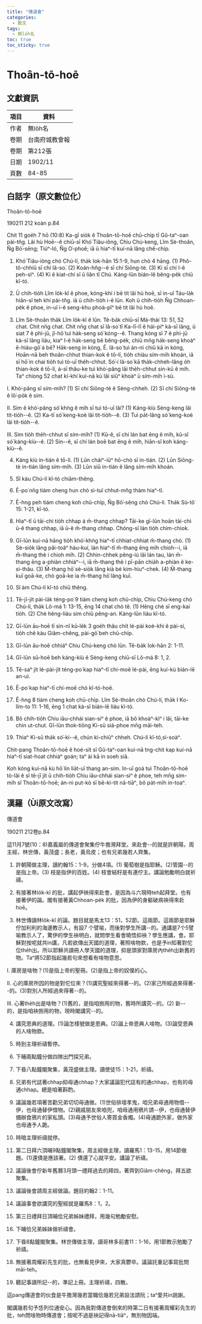 ```yaml
---
title: "傳道會"
categories:
  - 散文
tags:
  - 無lo̍h名
toc: true
toc_sticky: true
---
```


# Thoân-tō-hoē

## 文獻資訊

| 項目 | 資料 |
|---|---|
| 作者 | 無lo̍h名 |
| 卷期 | 台南府城教會報 |
| 卷期 | 第212張 |
| 日期 | 1902/11 |
| 頁數 | 84-85 |

## 白話字（原文數位化）

Thoân-tō-hoē

190211 212 koàn p.84

Chit 11 goe̍h 7 hō (10:8) Ka-gī sio̍k ê Thoân-tō-hoē chū-chi̍p tī Gû-taⁿ-oan pài-tn̂g. Lâi hù Hoē--ê chiū-sī Khó͘ Tiâu-iông, Chiu Chú-keng, Lîm Sè-thoân, N̂g Bō͘-sēng; Tiúⁿ-ló, N̂g O͘-phoê; iā ū hiaⁿ-tī kuí-nā lâng chê-chi̍p.

1. Khó͘ Tiâu-iông chò Chú-lí, tha̍k Iok-hān 15:1-9, hun chò 4 hāng. (1) Phô-tô-chhiū sī chí Iâ-so͘. (2) Koán-hn̂g--ê sī chí Siōng-tè. (3) Ki sī chí I-ê peh-sìⁿ. (4) Ki ē kiat-chí sī ū liân tī Chú. Káng-lūn bián-lē bêng-pe̍k chiū kî-tó.

2. Ū chih-tio̍h Lîm Io̍k-kî ê phoe, kóng-khí i bē tit lâi hù hoē, sī in-uī Táu-la̍k hiān-sî teh khí pài-tn̂g. iā ū chih-tio̍h i-ê lūn. Koh ū chih-tio̍h N̂g Chhoan-pe̍k ê phoe, in-uī i-ê seng-khu phoà-pīⁿ bē tit lâi hù hoē.

3. Lîm Sè-thoân tha̍k Lîm Io̍k-kî ê lūn. Tê-ba̍k chiū-sī Má-thài 13: 51, 52 chat. Chit nn̄g chat. Chit nn̄g chat sī Iâ-so͘ tī Ka-lī-lī ê hái-piⁿ kà-sī lâng, ū siat 7 ê phì-jū, jî-hō͘ tuì ha̍k-seng só͘ kóng--ê. Thang kóng sī 7 ê phì-jū kà-sī lâng liáu, kiaⁿ I-ê ha̍k-seng bē bêng-pe̍k, chiū mn̄g ha̍k-seng khoàⁿ ē-hiáu-gō͘ á bē? Ha̍k-seng ìn kóng, Ē. Iâ-so͘ tuì án-ni chiū kā in kóng, Hoān-nā beh thoân-chhut thian-kok ê tō-lí, tio̍h chiàu sím-mi̍h khoán, iā sī hō͘ in chai tio̍h tuì tó-uī the̍h-chhut. Só͘-í Iâ-so͘ kā tha̍k-chheh-lâng o̍h thian-kok ê tō-lí, á-sī thâu-ke tuì khò͘-pâng lāi the̍h-chhut sin-kū ê mi̍h. Taⁿ chiong 52 chat kí-khí kuí-nā kù lâi siūⁿ khoàⁿ ū sím-mi̍h ì-sù.

I. Khò͘-pâng sī sím-mi̍h? (1) Sī chí Siōng-tè ê Sèng-chheh. (2) Sī chí Siōng-tè ê lô͘-po̍k ê sim.

II. Sim ê khò͘-pâng só͘ khǹg ê mi̍h sī tuì tó-uī lâi? (1) Káng-kiù Sèng-keng lâi tit-tio̍h--ê. (2) Ka-tī só͘ keng-koè lâi tit-tio̍h--ê. (3) Tuì pa̍t-lâng só͘ keng-koè lâi tit-tio̍h--ê.

III. Sim tio̍h the̍h-chhut sī sím-mi̍h? (1) Kū-ê, sī chí lán bat ēng ê mi̍h, kū-sî só͘ káng-kiù--ê. (2) Sin--ê, sī chí lán boē bat ēng ê mi̍h, hiān-sî koh káng-kiù--ê.

4. Káng kiù in-tián ê tō-lí. (1) Lūn cháiⁿ-iūⁿ hō-chò sī in-tián. (2) Lūn Siōng-tè in-tián lâng sím-mi̍h. (3) Lūn siū in-tián ê lâng sím-mi̍h khoán.

5. Sî kàu Chú-lí kî-tó chiām-thêng.

6. Ē-po͘ nn̄g tiám cheng hun chò sì-tuī chhut-mn̂g thàm hiaⁿ-tī.

7. Ê-hng peh tiám cheng koh chū-chi̍p, N̂g Bō͘-sēng chò Chú-lí. Tha̍k Sù-tô͘ 15: 1-21, kî-tó.

8. Hiaⁿ-tī ū tāi-chì tio̍h chhap á m̄-thang chhap? Tāi-ke gī-lūn hoān tāi-chì ū-ê thang chhap, iā ū-ê m̄-thang chhap. Chóng-sī lán tio̍h chim-chiok.

9. Gī-lūn kuí-nā hāng tio̍h khó͘-khǹg hiaⁿ-tī chhiat-chhiat m̄-thang chò. (1) Sè-sio̍k lâng pâi-toâⁿ hàu-kuí, lán hiaⁿ-tī m̄-thang ēng mi̍h chioh--i, iā m̄-thang thè i chioh mi̍h. (2) Chhin-chhek pêng-iú lâi lán tau, lán m̄-thang ēng a-phiàn chhiáⁿ--i, iā m̄-thang thè i pī-pān chia̍h a-phiàn ê ke-si-thâu. (3) M̄-thang hō͘ sè-sio̍k lâng kià bé kim-hiuⁿ-chek. (4) M̄-thang kuī goā-ke, chò goā-ke ia m̄-thang hō͘ lâng kuī.

10. Sî àm Chú-lí kî-tó chiū thêng.

11. Tē-jī-ji̍t pài-la̍k téng-po͘ 9 tiám cheng koh chū-chi̍p, Chiu Chú-keng chò Chú-lí, tha̍k Lô-má 1: 13-15, ēng 14 chat chò tê. (1) Hêng chè sī eng-kai tio̍h. (2) Chè hêng-liáu sim chiū pêng-an. Káng-lūn liáu kî-tó.

12. Gī-lūn āu-hoē tī sin-nî kū-le̍k 3 goe̍h thâu chi̍t lé-pài koè-khì ê pài-sì, tio̍h chê kàu Giâm-chêng, pài-gō͘ beh chū-chi̍p.

13. Gī-lūn āu-hoē chhiáⁿ Chiu Chú-keng chò lūn. Tê-ba̍k Iok-hān 2: 1-11.

14. Gī-lūn sū-hoē beh káng-kiù ê Sèng-keng chiū-sī Lô-má 8: 1, 2.

15. Tē-saⁿ ji̍t lé-pài-ji̍t téng-po͘ kap hiaⁿ-tī chí-moē lé-pài, ēng kuí-kù bián-lē an-uì.

16. Ē-po͘ kap hiaⁿ-tī chí-moē chò kî-tó-hoē.

17. Ê-hng 8 tiám cheng koh chū-chi̍p. Lîm Sè-thoân chò Chú-lí, tha̍k I Ko-lîm-to 11: 1-16, ēng 1 chat kà-sī bián-lē liáu kî-tó.

18. Bô chih-tio̍h Chiu iāu-chhái sian-siⁿ ê phoe, iā bô khoàⁿ-kìⁿ i lâi, tāi-ke chin ut-chut. Gī-lūn thok-tiōng Kì-sū siá-phoe mn̄g māi-teh.

19. Thiaⁿ Kì-sū tha̍k só͘-kì--ê, chún kì-chiūⁿ chheh. Chú-lí kî-tó,sì-soàⁿ.

Chit-pang Thoân-tō-hoē ê hoé-si̍t sī Gû-taⁿ-oan kuí-nā tng-chit kap kuí-nā hiaⁿ-tī siat-hoat chhiáⁿ goán; taⁿ ài kā in soeh siā.

Koh kóng kuí-nā kù hō͘ lín lia̍t-uī thang an-sim. In-uī goá tuì Thoân-tō-hoē tò-lâi ê sî tē-jī ji̍t ū chih-tio̍h Chiu iāu-chhái sian-siⁿ ê phoe, teh mn̄g sím-mi̍h sî Thoân-tō-hoē; án-ni put-kò sī bē-kì-tit nā-tiāⁿ, bô pa̍t-mi̍h in-toaⁿ.

## 漢羅（Ùi原文改寫）

傳道會

190211 212卷p.84

這11月7號(10：8)嘉義屬的傳道會聚集佇牛擔灣拜堂。來赴會--的就是許朝陽，周主經，林世傳，黃茂盛；長老，黃烏皮；也有兄弟幾若人齊集。

1. 許朝陽做主理，讀約翰15：1-9，分做4項。(1) 葡萄樹是指耶穌。(2)管園--的是指上帝。(3) 枝是指伊的百姓。(4) 枝會結籽是有連佇主。講論勉勵明白就祈禱。

2. 有接著林Io̍k-kî 的批，講起伊袂得來赴會，是因為斗六現時teh起拜堂。也有接著伊的論。閣有接著黃Chhoan-pe̍k 的批，因為伊的身軀破病袂得來赴hoē。

3. 林世傳讀林Io̍k-kî 的論。題目就是馬太13：51，52節。這兩節。這兩節是耶穌佇加利利的海邊教示人，有設7 个譬喻，而後對學生所講--的。通講是7个5譬喻教示人了，驚伊的學生袂明白，就問學生看會曉悟抑袂？學生應講，會。耶穌對按呢就共in講，凡若欲傳出天國的道理，著照啥物款，也是予in知著對佗位the̍h出。所以耶穌共讀冊人學天國的道理，抑是頭家對庫房內the̍h出新舊的物。Taⁿ將52節指起幾若句來想看有啥物意思。

I. 庫房是啥物？(1)是指上帝的聖冊。(2)是指上帝的奴僕的心。

II. 心的庫房所囥的物是對佗位來？(1)講究聖經來得著--的。(2)家己所經過來得著--的。(3)對別人所經過來得著--的。

III. 心著the̍h出是啥物？(1)舊的，是指咱捌用的物，舊時所講究--的。(2) 新--的，是指咱袂捌用的物，現時閣講究--的。

4. 講究恩典的道理。(1)論怎樣號做是恩典。(2)論上帝恩典人啥物。(3)論受恩典的人啥物款。

5. 時到主理祈禱暫停。

6. 下晡兩點鐘分做四隊出門探兄弟。

7. 下昏八點鐘閣聚集，黃茂盛做主理。讀使徒15：1-21，祈禱。

8. 兄弟有代誌著chhap抑毋通chhap？大家議論犯代誌有的通chhap，也有的毋通chhap。總是咱著斟酌。

9. 議論幾若項著苦勸兄弟切切毋通做。(1)世俗排壇孝鬼，咱兄弟毋通用物借--伊，也毋通替伊借物。(2)親戚朋友來咱兜，咱毋通用鴉片請--伊，也毋通替伊備辦食鴉片的家私頭。(3)毋通予世俗人寄買金香燭。(4)毋通跪外家，做外家也毋通予人跪。

10. 時暗主理祈禱就停。

11. 第二日拜六頂晡9點鐘閣聚集，周主經做主理，讀羅馬1：13-15，用14節做題。(1)還債是應該著。(2) 債還了心就平安。講論了祈禱。

12. 議論後會佇新年舊曆3月頭一禮拜過去的拜四，著齊到Giâm-chêng，拜五欲聚集。

13. 議論後會請周主經做論。題目約翰2：1-11。

14. 議論事會欲講究的聖經就是羅馬8：1，2。

15. 第三日禮拜日頂晡佮兄弟姊妹禮拜，用幾句勉勵安慰。

16. 下晡佮兄弟姊妹做祈禱會。

17. 下昏8點鐘閣聚集。林世傳做主理，讀哥林多前書11：1-16，用1節教示勉勵了祈禱。

18. 無接著周耀彩先生的批，也無看見伊來，大家真鬱卒。議論託重記事寫批問māi-teh。

19. 聽記事讀所記--的，準記上冊。主理祈禱，四散。

這pang傳道會的伙食是牛擔灣幾若當職佮幾若兄弟設法請阮；taⁿ愛共in說謝。

閣講幾若句予恁列位通安心。因為我對傳道會倒來的時第二日有接著周耀彩先生的批，teh問啥物時傳道會；按呢不過是袂記得nā-tiāⁿ，無別物因端。
